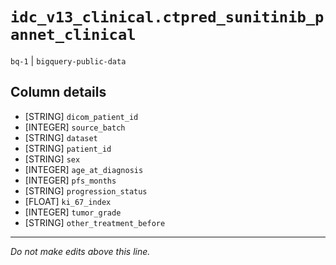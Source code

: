 # `idc_v13_clinical.ctpred_sunitinib_pannet_clinical`
`bq-1` | `bigquery-public-data`

## Column details
* [STRING]    `dicom_patient_id`
* [INTEGER]   `source_batch`
* [STRING]    `dataset`
* [STRING]    `patient_id`
* [STRING]    `sex`
* [INTEGER]   `age_at_diagnosis`
* [INTEGER]   `pfs_months`
* [STRING]    `progression_status`
* [FLOAT]     `ki_67_index`
* [INTEGER]   `tumor_grade`
* [STRING]    `other_treatment_before`

-------------------------------------------------------------------------------
*Do not make edits above this line.*
